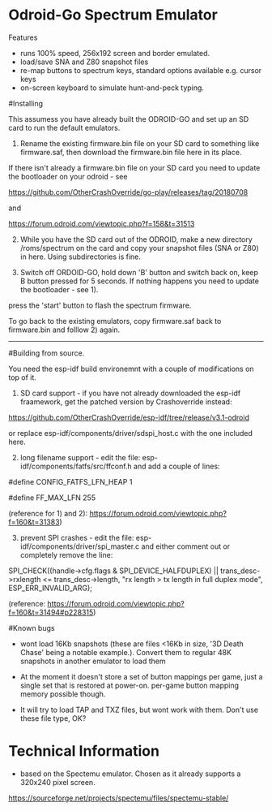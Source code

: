 # Odroid-Go Spectrum Emulator

Features

- runs 100% speed, 256x192 screen and border emulated.
- load/save SNA and Z80 snapshot files
- re-map buttons to spectrum keys, standard options available e.g. cursor keys
- on-screen keyboard to simulate hunt-and-peck typing.

#Installing

This assumess you have already built the ODROID-GO and set up an SD card to run the default emulators.

1) Rename the existing firmware.bin file on your SD card to something like firmware.saf, then download the firmware.bin file here in its place. 

If there isn't already a firmware.bin file on your SD card you need to update the bootloader on your odroid - see 

https://github.com/OtherCrashOverride/go-play/releases/tag/20180708

and

https://forum.odroid.com/viewtopic.php?f=158&t=31513

2) While you have the SD card out of the ODROID, make a new directory /roms/spectrum on the card and copy your snapshot files (SNA or Z80) in here.  Using subdirectories is fine.

2) Switch off ORDOID-GO, hold down 'B' button and switch back on, keep  B button
pressed for 5 seconds. If nothing happens you need to update the bootloader - see 1).

press the 'start' button to flash the spectrum firmware.

To go back to the existing emulators, copy firmware.saf back to firmware.bin
and folllow 2) again.

---
#Building from source.

You need the esp-idf build environemnt with a couple of modifications on top of it.

1) SD card support - if you have not already downloaded the esp-idf fraamework, get the patched version by Crashoverride instead: 

https://github.com/OtherCrashOverride/esp-idf/tree/release/v3.1-odroid

or replace esp-idf/components/driver/sdspi_host.c with the one included here.

2) long filename support - edit the file:
esp-idf/components/fatfs/src/ffconf.h
and add a couple of lines:

  #define CONFIG_FATFS_LFN_HEAP 1

  #define FF_MAX_LFN 255

(reference for 1) and 2):  https://forum.odroid.com/viewtopic.php?f=160&t=31383)

3) prevent SPI crashes - edit the file:
esp-idf/components/driver/spi_master.c
and either comment out or completely remove  the line:

SPI_CHECK((handle->cfg.flags & SPI_DEVICE_HALFDUPLEX) || trans_desc->rxlength <= trans_desc->length, "rx length > tx length in full duplex mode", ESP_ERR_INVALID_ARG);

(reference: https://forum.odroid.com/viewtopic.php?f=160&t=31494#p228315)

#Known bugs

- wont load 16Kb snapshots (these are files <16Kb in size, '3D Death Chase' being
  a notable example.). Convert them to regular 48K snapshots in another emulator to load them

- At the moment it doesn't store a set of button mappings per game, just a single set that
is restored at power-on. per-game button mapping memory possible though.

- It will try to load TAP and TXZ files, but wont work with them. Don't use these file type, OK?

# Technical Information

- based on the Spectemu emulator. Chosen as it already supports a 320x240 pixel screen.

https://sourceforge.net/projects/spectemu/files/spectemu-stable/
